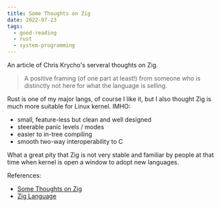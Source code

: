 ```yaml
---
title: Some Thoughts on Zig
date: 2022-07-23
tags:
  - good-reading
  - rust
  - system-programming
---
```


An article of Chris Krycho's serveral thoughts on Zig.

> A positive framing (of one part at least!) from someone who is distinctly not
> here for what the language is selling.

Rust is one of my major langs, of course I like it, but I also thought Zig is
much more suitable for Linux kernel. IMHO:

- small, feature-less but clean and well designed
- steerable panic levels / modes
- easier to in-tree compiling
- smooth two-way interoperability to C

What a great pity that Zig is not very stable and familiar by people at that
time when kernel is open a window to adopt new languages.

References:

- [Some Thoughts on Zig](https://v5.chriskrycho.com/journal/some-thoughts-on-zig/)
- [Zig Language](https://ziglang.org)
